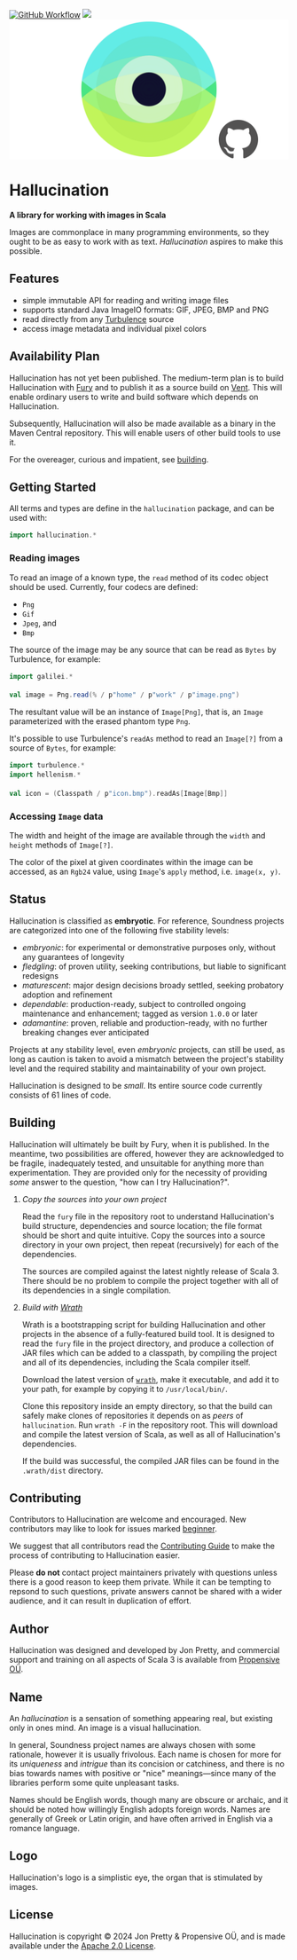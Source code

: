 [<img alt="GitHub Workflow" src="https://img.shields.io/github/actions/workflow/status/propensive/hallucination/main.yml?style=for-the-badge" height="24">](https://github.com/propensive/hallucination/actions)
[<img src="https://img.shields.io/discord/633198088311537684?color=8899f7&label=DISCORD&style=for-the-badge" height="24">](https://discord.gg/7b6mpF6Qcf)
<img src="/doc/images/github.png" valign="middle">

# Hallucination

__A library for working with images in Scala__

Images are commonplace in many programming environments, so they ought to be as
easy to work with as text. _Hallucination_ aspires to make this possible.

## Features

- simple immutable API for reading and writing image files
- supports standard Java ImageIO formats: GIF, JPEG, BMP and PNG
- read directly from any [Turbulence](https://github.com/propensive/turbulence) source
- access image metadata and individual pixel colors


## Availability Plan

Hallucination has not yet been published. The medium-term plan is to build Hallucination
with [Fury](https://github.com/propensive/fury) and to publish it as a source build on
[Vent](https://github.com/propensive/vent). This will enable ordinary users to write and build
software which depends on Hallucination.

Subsequently, Hallucination will also be made available as a binary in the Maven
Central repository. This will enable users of other build tools to use it.

For the overeager, curious and impatient, see [building](#building).

## Getting Started

All terms and types are define in the `hallucination` package, and can be used with:
```scala
import hallucination.*
```

### Reading images

To read an image of a known type, the `read` method of its codec object should
be used. Currently, four codecs are defined:
 - `Png`
 - `Gif`
 - `Jpeg`, and
 - `Bmp`

The source of the image may be any source that can be read as `Bytes` by
Turbulence, for example:
```scala
import galilei.*

val image = Png.read(% / p"home" / p"work" / p"image.png")
```

The resultant value will be an instance of `Image[Png]`, that is, an `Image`
parameterized with the erased phantom type `Png`.

It's possible to use Turbulence's `readAs` method to read an `Image[?]` from a
source of `Bytes`, for example:
```scala
import turbulence.*
import hellenism.*

val icon = (Classpath / p"icon.bmp").readAs[Image[Bmp]]
```

### Accessing `Image` data

The width and height of the image are available through the `width` and
`height` methods of `Image[?]`.

The color of the pixel at given coordinates within the image can be accessed,
as an `Rgb24` value, using `Image`'s `apply` method, i.e. `image(x, y)`.



## Status

Hallucination is classified as __embryotic__. For reference, Soundness projects are
categorized into one of the following five stability levels:

- _embryonic_: for experimental or demonstrative purposes only, without any guarantees of longevity
- _fledgling_: of proven utility, seeking contributions, but liable to significant redesigns
- _maturescent_: major design decisions broady settled, seeking probatory adoption and refinement
- _dependable_: production-ready, subject to controlled ongoing maintenance and enhancement; tagged as version `1.0.0` or later
- _adamantine_: proven, reliable and production-ready, with no further breaking changes ever anticipated

Projects at any stability level, even _embryonic_ projects, can still be used,
as long as caution is taken to avoid a mismatch between the project's stability
level and the required stability and maintainability of your own project.

Hallucination is designed to be _small_. Its entire source code currently consists
of 61 lines of code.

## Building

Hallucination will ultimately be built by Fury, when it is published. In the
meantime, two possibilities are offered, however they are acknowledged to be
fragile, inadequately tested, and unsuitable for anything more than
experimentation. They are provided only for the necessity of providing _some_
answer to the question, "how can I try Hallucination?".

1. *Copy the sources into your own project*
   
   Read the `fury` file in the repository root to understand Hallucination's build
   structure, dependencies and source location; the file format should be short
   and quite intuitive. Copy the sources into a source directory in your own
   project, then repeat (recursively) for each of the dependencies.

   The sources are compiled against the latest nightly release of Scala 3.
   There should be no problem to compile the project together with all of its
   dependencies in a single compilation.

2. *Build with [Wrath](https://github.com/propensive/wrath/)*

   Wrath is a bootstrapping script for building Hallucination and other projects in
   the absence of a fully-featured build tool. It is designed to read the `fury`
   file in the project directory, and produce a collection of JAR files which can
   be added to a classpath, by compiling the project and all of its dependencies,
   including the Scala compiler itself.
   
   Download the latest version of
   [`wrath`](https://github.com/propensive/wrath/releases/latest), make it
   executable, and add it to your path, for example by copying it to
   `/usr/local/bin/`.

   Clone this repository inside an empty directory, so that the build can
   safely make clones of repositories it depends on as _peers_ of `hallucination`.
   Run `wrath -F` in the repository root. This will download and compile the
   latest version of Scala, as well as all of Hallucination's dependencies.

   If the build was successful, the compiled JAR files can be found in the
   `.wrath/dist` directory.

## Contributing

Contributors to Hallucination are welcome and encouraged. New contributors may like
to look for issues marked
[beginner](https://github.com/propensive/hallucination/labels/beginner).

We suggest that all contributors read the [Contributing
Guide](/contributing.md) to make the process of contributing to Hallucination
easier.

Please __do not__ contact project maintainers privately with questions unless
there is a good reason to keep them private. While it can be tempting to
repsond to such questions, private answers cannot be shared with a wider
audience, and it can result in duplication of effort.

## Author

Hallucination was designed and developed by Jon Pretty, and commercial support and
training on all aspects of Scala 3 is available from [Propensive
O&Uuml;](https://propensive.com/).



## Name

An _hallucination_ is a sensation of something appearing real, but existing
only in ones mind. An image is a visual hallucination.

In general, Soundness project names are always chosen with some rationale,
however it is usually frivolous. Each name is chosen for more for its
_uniqueness_ and _intrigue_ than its concision or catchiness, and there is no
bias towards names with positive or "nice" meanings—since many of the libraries
perform some quite unpleasant tasks.

Names should be English words, though many are obscure or archaic, and it
should be noted how willingly English adopts foreign words. Names are generally
of Greek or Latin origin, and have often arrived in English via a romance
language.

## Logo

Hallucination's logo is a simplistic eye, the organ that is stimulated by images.

## License

Hallucination is copyright &copy; 2024 Jon Pretty & Propensive O&Uuml;, and
is made available under the [Apache 2.0 License](/license.md).


